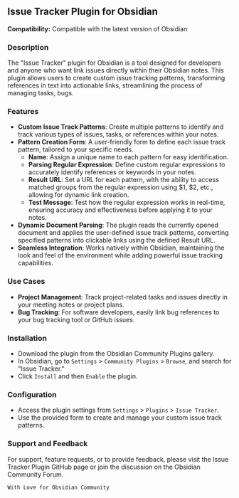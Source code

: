 ## Issue Tracker Plugin for Obsidian

**Compatibility:** Compatible with the latest version of Obsidian

### Description

The "Issue Tracker" plugin for Obsidian is a tool designed for developers and anyone who want link issues directly within their Obsidian notes. This plugin allows users to create custom issue tracking patterns, transforming references in text into actionable links, streamlining the process of managing tasks, bugs.

### Features

- **Custom Issue Track Patterns**: Create multiple patterns to identify and track various types of issues, tasks, or references within your notes.
- **Pattern Creation Form**: A user-friendly form to define each issue track pattern, tailored to your specific needs.
    - **Name**: Assign a unique name to each pattern for easy identification.
    - **Parsing Regular Expression**: Define custom regular expressions to accurately identify references or keywords in your notes.
    - **Result URL**: Set a URL for each pattern, with the ability to access matched groups from the regular expression using $1, $2, etc., allowing for dynamic link creation.
    - **Test Message**: Test how the regular expression works in real-time, ensuring accuracy and effectiveness before applying it to your notes.
- **Dynamic Document Parsing**: The plugin reads the currently opened document and applies the user-defined issue track patterns, converting specified patterns into clickable links using the defined Result URL.
- **Seamless Integration**: Works natively within Obsidian, maintaining the look and feel of the environment while adding powerful issue tracking capabilities.

### Use Cases

- **Project Management**: Track project-related tasks and issues directly in your meeting notes or project plans.
- **Bug Tracking**: For software developers, easily link bug references to your bug tracking tool or GitHub issues.

### Installation

- Download the plugin from the Obsidian Community Plugins gallery.
- In Obsidian, go to `Settings` > `Community Plugins` > `Browse`, and search for "Issue Tracker."
- Click `Install` and then `Enable` the plugin.

### Configuration

- Access the plugin settings from `Settings` > `Plugins` > `Issue Tracker`.
- Use the provided form to create and manage your custom issue track patterns.

### Support and Feedback

For support, feature requests, or to provide feedback, please visit the Issue Tracker Plugin GitHub page or join the discussion on the Obsidian Community Forum.

	With Love for Obsidian Community